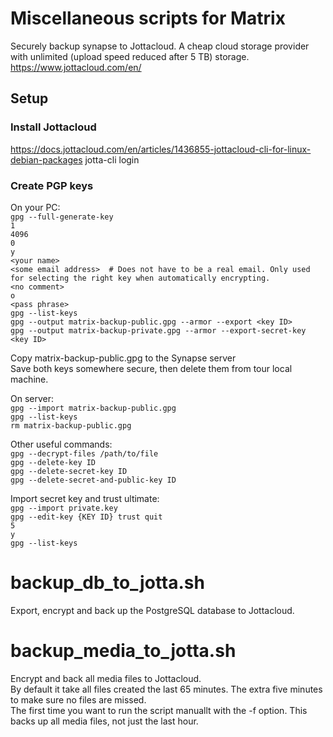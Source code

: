 # Miscellaneous scripts for Matrix

Securely backup synapse to Jottacloud. A cheap cloud storage provider with unlimited (upload speed reduced after 5 TB) storage.  
https://www.jottacloud.com/en/

## Setup

### Install Jottacloud
https://docs.jottacloud.com/en/articles/1436855-jottacloud-cli-for-linux-debian-packages
jotta-cli login

### Create PGP keys
On your PC:  
`gpg --full-generate-key`  
`1`  
`4096`  
`0`  
`y`  
`<your name>`  
`<some email address>  # Does not have to be a real email. Only used for selecting the right key when automatically encrypting.`  
`<no comment>`  
`o`  
`<pass phrase>`  
`gpg --list-keys`  
`gpg --output matrix-backup-public.gpg --armor --export <key ID>`  
`gpg --output matrix-backup-private.gpg --armor --export-secret-key <key ID>`  

Copy matrix-backup-public.gpg to the Synapse server  
Save both keys somewhere secure, then delete them from tour local machine.

On server:  
`gpg --import matrix-backup-public.gpg`  
`gpg --list-keys`  
`rm matrix-backup-public.gpg`

Other useful commands:  
`gpg --decrypt-files /path/to/file`  
`gpg --delete-key ID`  
`gpg --delete-secret-key ID`  
`gpg --delete-secret-and-public-key ID`

Import secret key and trust ultimate:  
`gpg --import private.key`  
`gpg --edit-key {KEY ID} trust quit`  
`5`  
`y`  
`gpg --list-keys`

# backup_db_to_jotta.sh
Export, encrypt and back up the PostgreSQL database to Jottacloud.

# backup_media_to_jotta.sh
Encrypt and back all media files to Jottacloud.  
By default it take all files created the last 65 minutes. The extra five minutes to make sure no files are missed.  
The first time you want to run the script manuallt with the -f option. This backs up all media files, not just the last hour.
